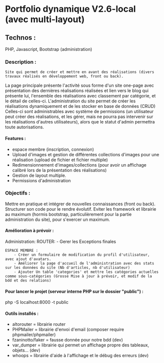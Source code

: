 # Portfolio dynamique V2.6-local (avec multi-layout)

## Technos :
  PHP, Javascript, Bootstrap (administration)

### Description :
    Site qui permet de créer et mettre en avant des réalisations (divers travaux réalisés en développement web, front ou back). 
  La page principale présente l'activité sous forme d'un site one-page avec présentation des dernières réalisations réalisées et
  lien vers le blog qui présente lui, l'ensemble des réalisations avec classement par catégorie, et le détail de celles-ci.
    L'administration du site permet de créer les réalisations dynamiquement et de les stocker en base de données (CRUD)
  Celles-ci sont administrables avec système de permissions (un utilisateur peut créer des réalisations, 
  et les gérer, mais ne pourra pas intervenir sur les réalisations d'autres utilisateurs), 
  alors que le statut d'admin permettra toute autorisations.

  #### Features :
  - espace membre (inscription, connexion)
  - Upload d'images et gestion de différentes collections d'images pour une réalisation (upload de fichier et fichier multiple)
  - Redimensionnement d'images/collections (pour avoir un affichage calibré lors de la présentation des réalisations)
  - Gestion de layout multiple.
  - Permissions d'administration

### Objectifs :
  Mettre en pratique et intégrer de nouvelles connaissances (front ou back). 
  Structurer son code pour le rendre évolutif. 
  Eviter les framework et librairie au maximum (hormis bootstrap, particulièrement pour la partie administration du site), pour s'exercer un maximum.

#### Amélioration à prévoir :
Administration:
    ROUTER:
        - Gerer les Exceptions finales
        
    ESPACE MEMBRE :
        - Créer un formulaire de modification du profil d'utilisateur, avec ajout d'avatars.
        - Améliorer la page d'accueil de l'administration avec des stats sur les données du site (Nb d'articles, nb d'utilisateur)
        - Ajouter Un table 'categories' et mettre les catégories actuelles comme sous-catégories (Grosse Mise à jour à prévoir, et modif de la bdd et des relations)


#### Pour lancer le projet (serveur interne PHP sur le dossier "public") :
php -S localhost:8000 -t public


#### Outils installés :
* altorouter = librairie router
* PHPMailer = librairie d'envoi d'email (composer require phpmailer/phpmailer)
* fzaninotto/faker = fausse donnée pour notre bdd (dev)
* var_dumper = librairie qui permet un affichage propre des tableaux, objets... (dev)
* whoops = librairie d'aide à l'affichage et le débug des erreurs (dev)

